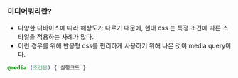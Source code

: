 ### 미디어쿼리란?
- 다양한 디바이스에 따라 해상도가 다르기 때문에, 현대 css 는 특정 조건에 따른 스타일을 적용하는 사례가 많다.
- 이런 경우를 위해 반응형 css를 편리하게 사용하기 위해 나온 것이 media query이다.

```css
@media (조건문) { 실행코드 }
```